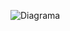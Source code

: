
![Diagrama](https://user-images.githubusercontent.com/81721326/134826747-816c22e8-e6a6-42d6-bc48-ed00e5b611d3.png)
